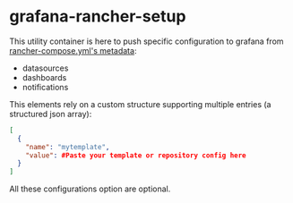# grafana-rancher-setup

This utility container is here to push specific configuration to grafana from [rancher-compose.yml's metadata](rancher-metadata/rancher-compose.yml):
 - datasources
 - dashboards
 - notifications

This elements rely on a custom structure supporting multiple entries (a structured json array):
```json
[
  {
    "name": "mytemplate",
    "value": #Paste your template or repository config here
  }
]
```

All these configurations option are optional.
